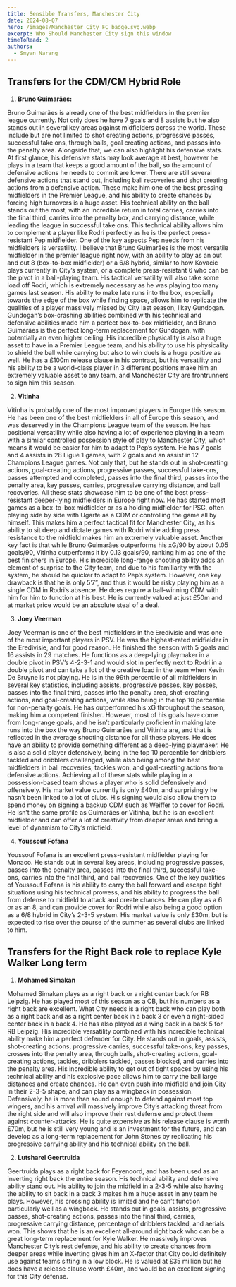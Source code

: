 ```yaml
---
title: Sensible Transfers, Manchester City
date: 2024-08-07
hero: /images/Manchester_City_FC_badge.svg.webp
excerpt: Who Should Manchester City sign this window
timeToRead: 2
authors:
  - Smyan Narang
---
```


<style>
  img {
    max-width: 100%;
    height: auto;
    display: block;
    margin: 0 auto;
  }
</style>

## Transfers for the CDM/CM Hybrid Role

1. **Bruno Guimarães:**

Bruno Guimarães is already one of the best midfielders in the premier league currently. Not only does he have 7 goals and 8 assists but he also stands out in several key areas against midfielders across the world. These include but are not limited to shot creating actions, progressive passes, successful take ons, through balls, goal creating actions, and passes into the penalty area. Alongside that, we can also highlight his defensive stats. At first glance, his defensive stats may look average at best, however he plays in a team that keeps a good amount of the ball, so the amount of defensive actions he needs to commit are lower. There are still several defensive actions that stand out, including ball recoveries and shot creating actions from a defensive action. These make him one of the best pressing midfielders in the Premier League, and his ability to create chances by forcing high turnovers is a huge asset. His technical ability on the ball stands out the most, with an incredible return in total carries, carries into the final third, carries into the penalty box, and carrying distance, while leading the league in successful take ons. This technical ability allows him to complement a player like Rodri perfectly as he is the perfect press-resistant Pep midfielder. One of the key aspects Pep needs from his midfielders is versatility. I believe that Bruno Guimarães is the most versatile midfielder in the premier league right now, with an ability to play as an out and out 8 (box-to-box midfielder) or a 6/8 hybrid, similar to how Kovacic plays currently in City’s system, or a complete press-resistant 6 who can be the pivot in a ball-playing team. His tactical versatility will also take some load off Rodri, which is extremely necessary as he was playing too many games last season. His ability to make late runs into the box, especially towards the edge of the box while finding space, allows him to replicate the qualities of a player massively missed by City last season, Ilkay Gundogan. Gundogan’s box-crashing abilities combined with his technical and defensive abilities made him a perfect box-to-box midfielder, and Bruno Guimarães is the perfect long-term replacement for Gundogan, with potentially an even higher ceiling. His incredible physicality is also a huge asset to have in a Premier League team, and his ability to use his physicality to shield the ball while carrying but also to win duels is a huge positive as well. He has a £100m release clause in his contract, but his versatility and his ability to be a world-class player in 3 different positions make him an extremely valuable asset to any team, and Manchester City are frontrunners to sign him this season.

2. **Vitinha**

Vitinha is probably one of the most improved players in Europe this season. He has been one of the best midfielders in all of Europe this season, and was deservedly in the Champions League team of the season. He has positional versatility while also having a lot of experience playing in a team with a similar controlled possession style of play to Manchester City, which means it would be easier for him to adapt to Pep’s system. He has 7 goals and 4 assists in 28 Ligue 1 games, with 2 goals and an assist in 12 Champions League games. Not only that, but he stands out in shot-creating actions, goal-creating actions, progressive passes, successful take-ons, passes attempted and completed, passes into the final third, passes into the penalty area, key passes, carries, progressive carrying distance, and ball recoveries. All these stats showcase him to be one of the best press-resistant deeper-lying midfielders in Europe right now. He has started most games as a box-to-box midfielder or as a holding midfielder for PSG, often playing side by side with Ugarte as a CDM or controlling the game all by himself. This makes him a perfect tactical fit for Manchester City, as his ability to sit deep and dictate games with Rodri while adding press resistance to the midfield makes him an extremely valuable asset. Another key fact is that while Bruno Guimarães outperforms his xG/90 by about 0.05 goals/90, Vitinha outperforms it by 0.13 goals/90, ranking him as one of the best finishers in Europe. His incredible long-range shooting ability adds an element of surprise to the City team, and due to his familiarity with the system, he should be quicker to adapt to Pep’s system. However, one key drawback is that he is only 5’7”, and thus it would be risky playing him as a single CDM in Rodri’s absence. He does require a ball-winning CDM with him for him to function at his best. He is currently valued at just £50m and at market price would be an absolute steal of a deal.

3. **Joey Veerman**

Joey Veerman is one of the best midfielders in the Eredivisie and was one of the most important players in PSV. He was the highest-rated midfielder in the Eredivisie, and for good reason. He finished the season with 5 goals and 16 assists in 29 matches. He functions as a deep-lying playmaker in a double pivot in PSV’s 4-2-3-1 and would slot in perfectly next to Rodri in a double pivot and can take a lot of the creative load in the team when Kevin De Bruyne is not playing. He is in the 99th percentile of all midfielders in several key statistics, including assists, progressive passes, key passes, passes into the final third, passes into the penalty area, shot-creating actions, and goal-creating actions, while also being in the top 10 percentile for non-penalty goals. He has outperformed his xG throughout the season, making him a competent finisher. However, most of his goals have come from long-range goals, and he isn’t particularly proficient in making late runs into the box the way Bruno Guimarães and Vitinha are, and that is reflected in the average shooting distance for all these players. He does have an ability to provide something different as a deep-lying playmaker. He is also a solid player defensively, being in the top 10 percentile for dribblers tackled and dribblers challenged, while also being among the best midfielders in ball recoveries, tackles won, and goal-creating actions from defensive actions. Achieving all of these stats while playing in a possession-based team shows a player who is solid defensively and offensively. His market value currently is only £40m, and surprisingly he hasn’t been linked to a lot of clubs. His signing would also allow them to spend money on signing a backup CDM such as Weiffer to cover for Rodri. He isn’t the same profile as Guimarães or Vitinha, but he is an excellent midfielder and can offer a lot of creativity from deeper areas and bring a level of dynamism to City’s midfield.

4. **Youssouf Fofana**

Youssouf Fofana is an excellent press-resistant midfielder playing for Monaco. He stands out in several key areas, including progressive passes, passes into the penalty area, passes into the final third, successful take-ons, carries into the final third, and ball recoveries. One of the key qualities of Youssouf Fofana is his ability to carry the ball forward and escape tight situations using his technical prowess, and his ability to progress the ball from defense to midfield to attack and create chances. He can play as a 6 or as an 8, and can provide cover for Rodri while also being a good option as a 6/8 hybrid in City’s 2-3-5 system. His market value is only £30m, but is expected to rise over the course of the summer as several clubs are linked to him.

## Transfers for the Right Back role to replace Kyle Walker Long term

1. **Mohamed Simakan**

Mohamed Simakan plays as a right back or a right center back for RB Leipzig. He has played most of this season as a CB, but his numbers as a right back are excellent. What City needs is a right back who can play both as a right back and as a right center back in a back 3 or even a right-sided center back in a back 4. He has also played as a wing back in a back 5 for RB Leipzig. His incredible versatility combined with his incredible technical ability make him a perfect defender for City. He stands out in goals, assists, shot-creating actions, progressive carries, successful take-ons, key passes, crosses into the penalty area, through balls, shot-creating actions, goal-creating actions, tackles, dribblers tackled, passes blocked, and carries into the penalty area. His incredible ability to get out of tight spaces by using his technical ability and his explosive pace allows him to carry the ball large distances and create chances. He can even push into midfield and join City in their 2-3-5 shape, and can play as a wingback in possession. Defensively, he is more than sound enough to defend against most top wingers, and his arrival will massively improve City’s attacking threat from the right side and will also improve their rest defense and protect them against counter-attacks. He is quite expensive as his release clause is worth £70m, but he is still very young and is an investment for the future, and can develop as a long-term replacement for John Stones by replicating his progressive carrying ability and his technical ability on the ball.

2. **Lutsharel Geertruida**

Geertruida plays as a right back for Feyenoord, and has been used as an inverting right back the entire season. His technical ability and defensive ability stand out. His ability to join the midfield in a 2-3-5 while also having the ability to sit back in a back 3 makes him a huge asset in any team he plays. However, his crossing ability is limited and he can’t function particularly well as a wingback. He stands out in goals, assists, progressive passes, shot-creating actions, passes into the final third, carries, progressive carrying distance, percentage of dribblers tackled, and aerials won. This shows that he is an excellent all-around right back who can be a great long-term replacement for Kyle Walker. He massively improves Manchester City’s rest defense, and his ability to create chances from deeper areas while inverting gives him an X-factor that City could definitely use against teams sitting in a low block. He is valued at £35 million but he does have a release clause worth £40m, and would be an excellent signing for this City defense.

